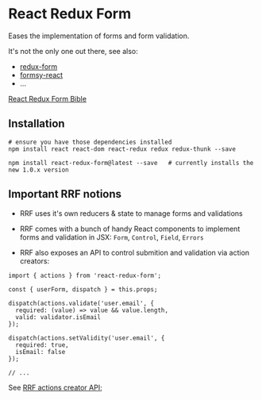 # React Redux Form

Eases the implementation of forms and form validation.

It's not the only one out there, see also:
- [redux-form](https://github.com/erikras/redux-form)
- [formsy-react](https://github.com/christianalfoni/formsy-react)
- ...

[React Redux Form Bible](https://davidkpiano.github.io/react-redux-form/docs.html)


## Installation

```
# ensure you have those dependencies installed
npm install react react-dom react-redux redux redux-thunk --save

npm install react-redux-form@latest --save   # currently installs the new 1.0.x version
```


## Important RRF notions

* RRF uses it's own reducers & state to manage forms and validations

* RRF comes with a bunch of handy React components to implement forms and validation in JSX: `Form`, `Control`, `Field`, `Errors`

* RRF also exposes an API to control submition and validation via action creators: 
```
import { actions } from 'react-redux-form';

const { userForm, dispatch } = this.props;

dispatch(actions.validate('user.email', {
  required: (value) => value && value.length,
  valid: validator.isEmail
});

dispatch(actions.setValidity('user.email', {
  required: true,
  isEmail: false
});

// ...
```
  See [RRF actions creator API](https://davidkpiano.github.io/react-redux-form/docs/api/actions.html);